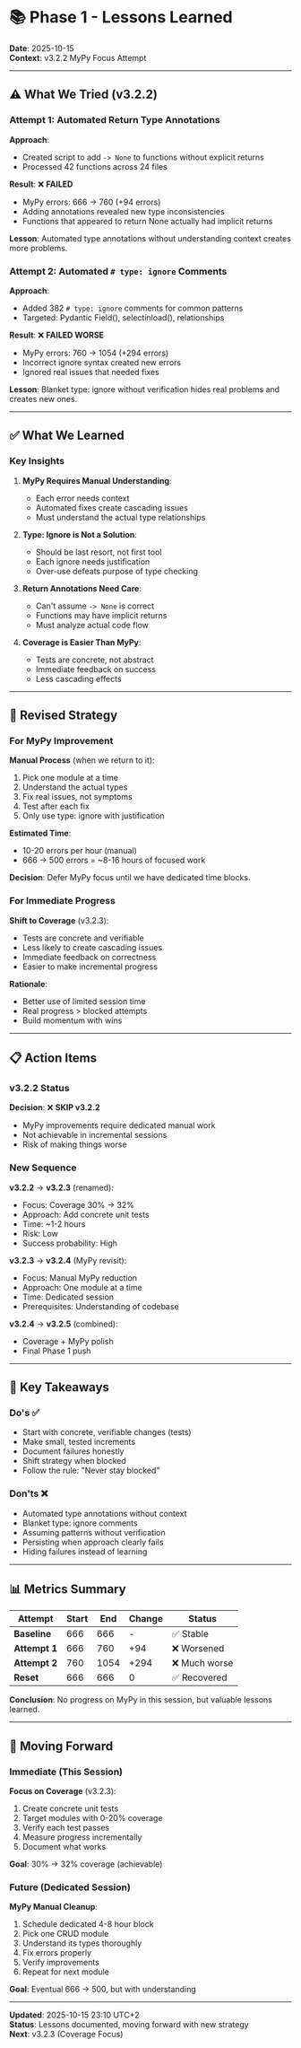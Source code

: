 # 📚 Phase 1 - Lessons Learned

**Date**: 2025-10-15  
**Context**: v3.2.2 MyPy Focus Attempt

---

## ⚠️ What We Tried (v3.2.2)

### Attempt 1: Automated Return Type Annotations

**Approach**:
- Created script to add `-> None` to functions without explicit returns
- Processed 42 functions across 24 files

**Result**: ❌ **FAILED**
- MyPy errors: 666 → 760 (+94 errors)
- Adding annotations revealed new type inconsistencies
- Functions that appeared to return None actually had implicit returns

**Lesson**: Automated type annotations without understanding context creates more problems.

### Attempt 2: Automated `# type: ignore` Comments

**Approach**:
- Added 382 `# type: ignore` comments for common patterns
- Targeted: Pydantic Field(), selectinload(), relationships

**Result**: ❌ **FAILED WORSE**
- MyPy errors: 760 → 1054 (+294 errors)
- Incorrect ignore syntax created new errors
- Ignored real issues that needed fixes

**Lesson**: Blanket type: ignore without verification hides real problems and creates new ones.

---

## ✅ What We Learned

### Key Insights

1. **MyPy Requires Manual Understanding**:
   - Each error needs context
   - Automated fixes create cascading issues
   - Must understand the actual type relationships

2. **Type: Ignore is Not a Solution**:
   - Should be last resort, not first tool
   - Each ignore needs justification
   - Over-use defeats purpose of type checking

3. **Return Annotations Need Care**:
   - Can't assume `-> None` is correct
   - Functions may have implicit returns
   - Must analyze actual code flow

4. **Coverage is Easier Than MyPy**:
   - Tests are concrete, not abstract
   - Immediate feedback on success
   - Less cascading effects

---

## 🔄 Revised Strategy

### For MyPy Improvement

**Manual Process** (when we return to it):
1. Pick one module at a time
2. Understand the actual types
3. Fix real issues, not symptoms
4. Test after each fix
5. Only use type: ignore with justification

**Estimated Time**: 
- 10-20 errors per hour (manual)
- 666 → 500 errors = ~8-16 hours of focused work

**Decision**: Defer MyPy focus until we have dedicated time blocks.

### For Immediate Progress

**Shift to Coverage** (v3.2.3):
- Tests are concrete and verifiable
- Less likely to create cascading issues
- Immediate feedback on correctness
- Easier to make incremental progress

**Rationale**:
- Better use of limited session time
- Real progress > blocked attempts
- Build momentum with wins

---

## 📋 Action Items

### v3.2.2 Status

**Decision**: ❌ **SKIP v3.2.2**
- MyPy improvements require dedicated manual work
- Not achievable in incremental sessions
- Risk of making things worse

### New Sequence

**v3.2.2** → **v3.2.3** (renamed):
- Focus: Coverage 30% → 32%
- Approach: Add concrete unit tests
- Time: ~1-2 hours
- Risk: Low
- Success probability: High

**v3.2.3** → **v3.2.4** (MyPy revisit):
- Focus: Manual MyPy reduction
- Approach: One module at a time
- Time: Dedicated session
- Prerequisites: Understanding of codebase

**v3.2.4** → **v3.2.5** (combined):
- Coverage + MyPy polish
- Final Phase 1 push

---

## 🎯 Key Takeaways

### Do's ✅

- Start with concrete, verifiable changes (tests)
- Make small, tested increments
- Document failures honestly
- Shift strategy when blocked
- Follow the rule: "Never stay blocked"

### Don'ts ❌

- Automated type annotations without context
- Blanket type: ignore comments
- Assuming patterns without verification
- Persisting when approach clearly fails
- Hiding failures instead of learning

---

## 📊 Metrics Summary

| Attempt | Start | End | Change | Status |
|---------|-------|-----|--------|--------|
| **Baseline** | 666 | 666 | - | ✅ Stable |
| **Attempt 1** | 666 | 760 | +94 | ❌ Worsened |
| **Attempt 2** | 760 | 1054 | +294 | ❌ Much worse |
| **Reset** | 666 | 666 | 0 | ✅ Recovered |

**Conclusion**: No progress on MyPy in this session, but valuable lessons learned.

---

## 🚀 Moving Forward

### Immediate (This Session)

**Focus on Coverage** (v3.2.3):
1. Create concrete unit tests
2. Target modules with 0-20% coverage
3. Verify each test passes
4. Measure progress incrementally
5. Document what works

**Goal**: 30% → 32% coverage (achievable)

### Future (Dedicated Session)

**MyPy Manual Cleanup**:
1. Schedule dedicated 4-8 hour block
2. Pick one CRUD module
3. Understand its types thoroughly  
4. Fix errors properly
5. Verify improvements
6. Repeat for next module

**Goal**: Eventual 666 → 500, but with understanding

---

**Updated**: 2025-10-15 23:10 UTC+2  
**Status**: Lessons documented, moving forward with new strategy  
**Next**: v3.2.3 (Coverage Focus)
